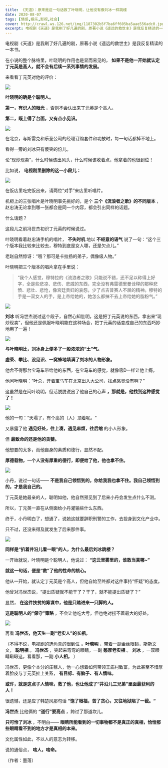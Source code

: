 ```yaml
---
title: 《天道》：原来是这一句话救了叶晓明，让他没有像刘冰一样跳楼
date: 2020-08-07
tags: [情感,娱乐,影视,社会]
cover: http://crawl.ws.126.net/img/1187302b5f7ba6ff605ba5aae556adc0.jpg
excerpt: 电视剧《天道》是我刷了好几遍的剧，原著小说《遥远的救世主》是我反复精读的一本书。在小说的整个脉络里，叶晓明的作用也是显而易见的， **如果不是他一开始就认定丁元英是高人，就不会有后续一系列事情的发展。**来看看丁元英对他的评价：
---
```

电视剧《天道》是我刷了好几遍的剧，原著小说《遥远的救世主》是我反复精读的一本书。

在小说的整个脉络里，叶晓明的作用也是显而易见的， **如果不是他一开始就认定丁元英是高人，就不会有后续一系列事情的发展。**

来看看丁元英对他的评价：

![](http://crawl.ws.126.net/img/1187302b5f7ba6ff605ba5aae556adc0.jpg)  

**叶晓明的确是个聪明人。**

**第一，有识人的眼光** ，否则不会认出来丁元英是个高人。

**第二，既上得了台面，又有点小见识。**

![](http://crawl.ws.126.net/img/27f7fe5b0399d318aa636418dc213a98.jpg)  

在北京，与斯雷克和乐圣公司的经理订购套件和功放时，每一句话都掉不地上。

看得一旁的刘冰只有傻笑的份儿。

论“现炒现卖”，什么时候该出风头，什么时候该收着点，他拿着的也很到位！

比如说， **电视剧里删除的这一小段儿：**

![](http://crawl.ws.126.net/img/dab327fab49cefe7628d9fa02a14ad97.jpg)  

在饭店里吃完饭出来，请两位“对手”来店里听唱片。

机柜上的三张唱片是叶晓明事先挑好的，是个 **三个《流浪者之歌》的不同版本** ，赵忠涛无论拿到哪一张都会是同一个内容，都会引出同样的话题。

什么话题？

这段儿之前冯世杰初识丁元英的时候说过。

叶晓明看着赵忠涛手机的唱片， **不失时机** 地以 **不经意的语气** 说了一句：“这个三个版本我比较来比较去，穆特到底是女人哪，还是欠点儿。”

老赵自然惊讶：“哦？那可是卡拉扬的弟子，偶像级人物。”

叶晓明把三个版本的唱片拿在手里说：

>
> “我个人感觉，穆特拉的《流浪者之歌》只能说不错，还不足以称得上好字，全是些悲凉、悲伤、悲戚的东西，完全没有弗雷德里曼诠释的那种悲愤、悲壮、悲怆，像宫廷贵妇的哀怨，少了点吉普赛人不屈的精神。穆特的手是一双女人的手，是上帝给她的，她怎么都抹不去上帝给她的脂粉气。”

![](http://crawl.ws.126.net/img/06c1f3e8dfb5ed0c653566b4b3bc5e74.jpg)  

**刘冰**
听冯世杰说过这个段子，自然心知肚明，这是把丁元英说的东西，拿出来“现炒现卖”，但他还是佩服叶晓明能在这种场合，把丁元英的话变成自己的东西巧妙地用了一遍！

![](http://crawl.ws.126.net/img/6be35534093b977399eaf7d8c32af49f.jpg)  

**与叶晓明比，刘冰身上便多了一股浓浓的“土”气。**

**虚荣、攀比、没见识、一窝蜂地填满了刘冰的人物形象。**

他舍不得那台宝马车带给他的东西，在宝马车的感觉，就像吸D一样让他上瘾。

他问叶晓明：“叶总，开着宝马车在北京出入大公司，找点感觉没有啊？”

这虽然是在问叶晓明，但活脱脱说出了他自己的心声 **，那就是，他找到这种感觉了！**

![](http://crawl.ws.126.net/img/605d2b17db6286efebaa1543d73e74dc.jpg)  

他的一句：“天塌了，有个高的（人）顶着呢。“

又暴露了他 **遇见好处，往上凑，遇见麻烦，往后缩** 的小人形象。

但 **最致命的还是他的贪婪。**

他想要的太多，而他自身的素质和德行，显然不配。

**厚德载物，一个人没有厚重的德行，即便给了他，他也拿不住。**

![](http://crawl.ws.126.net/img/a107a25d04b2b35baf14b50c5ccbe753.jpg)  

小丹，说过一句话—— **不是我自己领悟到的，你给我我也拿不住。我自己领悟到的，才是我自己的。**

丁元英是她最亲的人，聪明如他，他自然预见到了后来小丹会发生点什么不测。

所以，丁元英一直在从侧面给小丹灌输些什么东西。

终于，小丹明白了，想通了，说她这就要辞职刑警的工作，去投身到文化产业中。

只不过，还没来得及就发生了后来那件事。

![](http://crawl.ws.126.net/img/01cf09d97f669105da7936e943ebe25b.jpg)  

**同样是“扒着井沿儿看一眼”的人，为什么最后刘冰跳楼？**

一开始就说，叶晓明是个聪明人，他说过： **“这云里雾里的，谁敢当真哪~”**

**就这一句话，便是“救”了他的性命的核心。**

他从一开始，就认定丁元英是个高人，但他自始至终都对这件事持“怀疑”的态度。

他曾对冯世杰说，“提出质疑就不能干了？干了，就不能提出质疑了？”

显然， **在这件扶贫的筹谋中，他是只踏进来一只脚的人。**

**这是聪明人的“保守”策略** ，不会让他吃大亏，但也绝对捞不着最大的好处。

![](http://crawl.ws.126.net/img/09e6fe7e17b716361de084577a56049d.jpg)  

再看 **冯世杰，他天生一副“老实人”的长相。**

（不得不说，电视剧的选角真的很到位 **，叶晓明** ，带着一副金丝眼镜，斯斯文文， **聪明相** 。 **冯世杰** ，笑起来弯弯的眼睛，一副
**憨厚老实相** 。 **刘冰** ，一双眼睛瞅瞅这，看看那，一副 **小人相。** ）

冯世杰，更像个本分的庄稼人，他一心想着如何带领王庙村致富，为此甚至不惜厚着脸皮与丁元英扯上关系， **有目标、有脑子、有人情味。**

**或许，就是这点子人情味，救了他，也让他成了“井沿儿三兄弟”里面最获利的人！**

很遗憾，还是应了韩楚风那句话 **“饱了眼福，苦了贪心，又往地狱陷了一截。“**

**冯世杰** 比他俩的 **“道行”要高点** ，跨过了那道坎儿。

**只可怜了刘冰** ，不明白—— **眼睛所能看到的一切事物都不是真正的真相，恰恰那些眼睛看不到的地方才是真相的本来。**

文化属性如此，不以人的意志为转移。

说的通俗点， **啥人，啥命。**

（作者：墨落）

